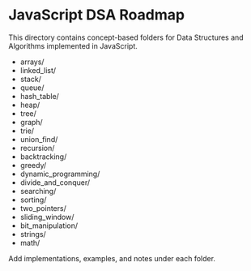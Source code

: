 # JavaScript DSA Roadmap

This directory contains concept-based folders for Data Structures and Algorithms implemented in JavaScript.

- arrays/
- linked_list/
- stack/
- queue/
- hash_table/
- heap/
- tree/
- graph/
- trie/
- union_find/
- recursion/
- backtracking/
- greedy/
- dynamic_programming/
- divide_and_conquer/
- searching/
- sorting/
- two_pointers/
- sliding_window/
- bit_manipulation/
- strings/
- math/

Add implementations, examples, and notes under each folder.
